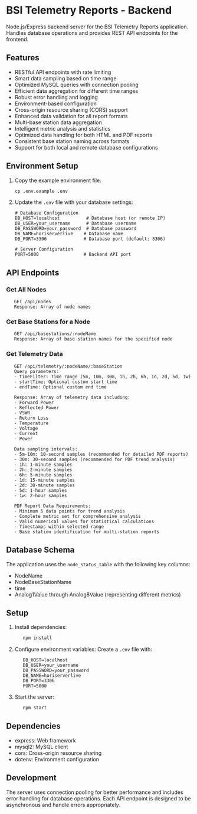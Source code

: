 # BSI Telemetry Reports - Backend

Node.js/Express backend server for the BSI Telemetry Reports application. Handles database operations and provides REST API endpoints for the frontend.

## Features

- RESTful API endpoints with rate limiting
- Smart data sampling based on time range
- Optimized MySQL queries with connection pooling
- Efficient data aggregation for different time ranges
- Robust error handling and logging
- Environment-based configuration
- Cross-origin resource sharing (CORS) support
- Enhanced data validation for all report formats
- Multi-base station data aggregation
- Intelligent metric analysis and statistics
- Optimized data handling for both HTML and PDF reports
- Consistent base station naming across formats
- Support for both local and remote database configurations

## Environment Setup

1. Copy the example environment file:

   ```bash
   cp .env.example .env
   ```

2. Update the `.env` file with your database settings:

   ```env
   # Database Configuration
   DB_HOST=localhost          # Database host (or remote IP)
   DB_USER=your_username      # Database username
   DB_PASSWORD=your_password  # Database password
   DB_NAME=horiserverlive    # Database name
   DB_PORT=3306              # Database port (default: 3306)

   # Server Configuration
   PORT=5000                 # Backend API port
   ```

## API Endpoints

### Get All Nodes

```http
   GET /api/nodes
   Response: Array of node names
```

### Get Base Stations for a Node

```http
   GET /api/basestations/:nodeName
   Response: Array of base station names for the specified node
```

### Get Telemetry Data

```http
   GET /api/telemetry/:nodeName/:baseStation
   Query parameters:
   - timeFilter: Time range (5m, 10m, 30m, 1h, 2h, 6h, 1d, 2d, 5d, 1w)
   - startTime: Optional custom start time
   - endTime: Optional custom end time

   Response: Array of telemetry data including:
   - Forward Power
   - Reflected Power
   - VSWR
   - Return Loss
   - Temperature
   - Voltage
   - Current
   - Power

   Data sampling intervals:
   - 5m-10m: 10-second samples (recommended for detailed PDF reports)
   - 30m: 30-second samples (recommended for PDF trend analysis)
   - 1h: 1-minute samples
   - 2h: 2-minute samples
   - 6h: 5-minute samples
   - 1d: 15-minute samples
   - 2d: 30-minute samples
   - 5d: 1-hour samples
   - 1w: 2-hour samples
   
   PDF Report Data Requirements:
   - Minimum 5 data points for trend analysis
   - Complete metric set for comprehensive analysis
   - Valid numerical values for statistical calculations
   - Timestamps within selected range
   - Base station identification for multi-station reports
```

## Database Schema

The application uses the `node_status_table` with the following key columns:

- NodeName
- NodeBaseStationName
- time
- Analog1Value through Analog8Value (representing different metrics)

## Setup

1. Install dependencies:

   ```bash
      npm install
   ```

2. Configure environment variables:
   Create a `.env` file with:

   ```env
      DB_HOST=localhost
      DB_USER=your_username
      DB_PASSWORD=your_password
      DB_NAME=horiserverlive
      DB_PORT=3306
      PORT=5000
   ```

3. Start the server:

   ```bash
      npm start
   ```

## Dependencies

- express: Web framework
- mysql2: MySQL client
- cors: Cross-origin resource sharing
- dotenv: Environment configuration

## Development

The server uses connection pooling for better performance and includes error handling for database operations. Each API endpoint is designed to be asynchronous and handle errors appropriately.
